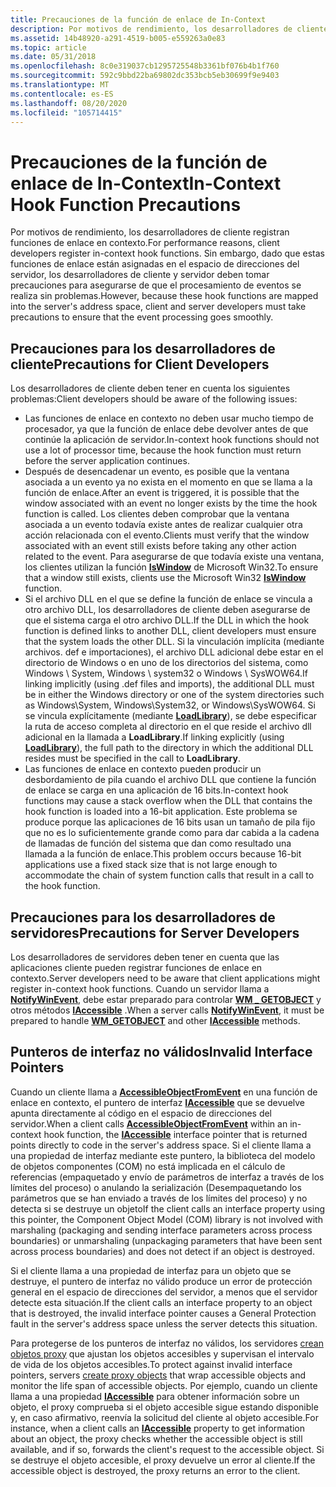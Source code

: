 ```yaml
---
title: Precauciones de la función de enlace de In-Context
description: Por motivos de rendimiento, los desarrolladores de cliente registran funciones de enlace en contexto.
ms.assetid: 14b48920-a291-4519-b005-e559263a0e83
ms.topic: article
ms.date: 05/31/2018
ms.openlocfilehash: 8c0e319037cb1295725548b3361bf076b4b1f760
ms.sourcegitcommit: 592c9bbd22ba69802dc353bcb5eb30699f9e9403
ms.translationtype: MT
ms.contentlocale: es-ES
ms.lasthandoff: 08/20/2020
ms.locfileid: "105714415"
---
```

# <a name="in-context-hook-function-precautions"></a><span data-ttu-id="e78f4-103">Precauciones de la función de enlace de In-Context</span><span class="sxs-lookup"><span data-stu-id="e78f4-103">In-Context Hook Function Precautions</span></span>

<span data-ttu-id="e78f4-104">Por motivos de rendimiento, los desarrolladores de cliente registran funciones de enlace en contexto.</span><span class="sxs-lookup"><span data-stu-id="e78f4-104">For performance reasons, client developers register in-context hook functions.</span></span> <span data-ttu-id="e78f4-105">Sin embargo, dado que estas funciones de enlace están asignadas en el espacio de direcciones del servidor, los desarrolladores de cliente y servidor deben tomar precauciones para asegurarse de que el procesamiento de eventos se realiza sin problemas.</span><span class="sxs-lookup"><span data-stu-id="e78f4-105">However, because these hook functions are mapped into the server's address space, client and server developers must take precautions to ensure that the event processing goes smoothly.</span></span>

## <a name="precautions-for-client-developers"></a><span data-ttu-id="e78f4-106">Precauciones para los desarrolladores de cliente</span><span class="sxs-lookup"><span data-stu-id="e78f4-106">Precautions for Client Developers</span></span>

<span data-ttu-id="e78f4-107">Los desarrolladores de cliente deben tener en cuenta los siguientes problemas:</span><span class="sxs-lookup"><span data-stu-id="e78f4-107">Client developers should be aware of the following issues:</span></span>

-   <span data-ttu-id="e78f4-108">Las funciones de enlace en contexto no deben usar mucho tiempo de procesador, ya que la función de enlace debe devolver antes de que continúe la aplicación de servidor.</span><span class="sxs-lookup"><span data-stu-id="e78f4-108">In-context hook functions should not use a lot of processor time, because the hook function must return before the server application continues.</span></span>
-   <span data-ttu-id="e78f4-109">Después de desencadenar un evento, es posible que la ventana asociada a un evento ya no exista en el momento en que se llama a la función de enlace.</span><span class="sxs-lookup"><span data-stu-id="e78f4-109">After an event is triggered, it is possible that the window associated with an event no longer exists by the time the hook function is called.</span></span> <span data-ttu-id="e78f4-110">Los clientes deben comprobar que la ventana asociada a un evento todavía existe antes de realizar cualquier otra acción relacionada con el evento.</span><span class="sxs-lookup"><span data-stu-id="e78f4-110">Clients must verify that the window associated with an event still exists before taking any other action related to the event.</span></span> <span data-ttu-id="e78f4-111">Para asegurarse de que todavía existe una ventana, los clientes utilizan la función [**IsWindow**](/windows/desktop/api/winuser/nf-winuser-iswindow) de Microsoft Win32.</span><span class="sxs-lookup"><span data-stu-id="e78f4-111">To ensure that a window still exists, clients use the Microsoft Win32 [**IsWindow**](/windows/desktop/api/winuser/nf-winuser-iswindow) function.</span></span>
-   <span data-ttu-id="e78f4-112">Si el archivo DLL en el que se define la función de enlace se vincula a otro archivo DLL, los desarrolladores de cliente deben asegurarse de que el sistema carga el otro archivo DLL.</span><span class="sxs-lookup"><span data-stu-id="e78f4-112">If the DLL in which the hook function is defined links to another DLL, client developers must ensure that the system loads the other DLL.</span></span> <span data-ttu-id="e78f4-113">Si la vinculación implícita (mediante archivos. def e importaciones), el archivo DLL adicional debe estar en el directorio de Windows o en uno de los directorios del sistema, como Windows \\ System, Windows \\ system32 o Windows \\ SysWOW64.</span><span class="sxs-lookup"><span data-stu-id="e78f4-113">If linking implicitly (using .def files and imports), the additional DLL must be in either the Windows directory or one of the system directories such as Windows\\System, Windows\\System32, or Windows\\SysWOW64.</span></span> <span data-ttu-id="e78f4-114">Si se vincula explícitamente (mediante [**LoadLibrary**](/windows/desktop/api/libloaderapi/nf-libloaderapi-loadlibrarya)), se debe especificar la ruta de acceso completa al directorio en el que reside el archivo dll adicional en la llamada a **LoadLibrary**.</span><span class="sxs-lookup"><span data-stu-id="e78f4-114">If linking explicitly (using [**LoadLibrary**](/windows/desktop/api/libloaderapi/nf-libloaderapi-loadlibrarya)), the full path to the directory in which the additional DLL resides must be specified in the call to **LoadLibrary**.</span></span>
-   <span data-ttu-id="e78f4-115">Las funciones de enlace en contexto pueden producir un desbordamiento de pila cuando el archivo DLL que contiene la función de enlace se carga en una aplicación de 16 bits.</span><span class="sxs-lookup"><span data-stu-id="e78f4-115">In-context hook functions may cause a stack overflow when the DLL that contains the hook function is loaded into a 16-bit application.</span></span> <span data-ttu-id="e78f4-116">Este problema se produce porque las aplicaciones de 16 bits usan un tamaño de pila fijo que no es lo suficientemente grande como para dar cabida a la cadena de llamadas de función del sistema que dan como resultado una llamada a la función de enlace.</span><span class="sxs-lookup"><span data-stu-id="e78f4-116">This problem occurs because 16-bit applications use a fixed stack size that is not large enough to accommodate the chain of system function calls that result in a call to the hook function.</span></span>

## <a name="precautions-for-server-developers"></a><span data-ttu-id="e78f4-117">Precauciones para los desarrolladores de servidores</span><span class="sxs-lookup"><span data-stu-id="e78f4-117">Precautions for Server Developers</span></span>

<span data-ttu-id="e78f4-118">Los desarrolladores de servidores deben tener en cuenta que las aplicaciones cliente pueden registrar funciones de enlace en contexto.</span><span class="sxs-lookup"><span data-stu-id="e78f4-118">Server developers need to be aware that client applications might register in-context hook functions.</span></span> <span data-ttu-id="e78f4-119">Cuando un servidor llama a [**NotifyWinEvent**](/windows/desktop/api/Winuser/nf-winuser-notifywinevent), debe estar preparado para controlar [**WM \_ GETOBJECT**](wm-getobject.md) y otros métodos [**IAccessible**](/windows/desktop/api/oleacc/nn-oleacc-iaccessible) .</span><span class="sxs-lookup"><span data-stu-id="e78f4-119">When a server calls [**NotifyWinEvent**](/windows/desktop/api/Winuser/nf-winuser-notifywinevent), it must be prepared to handle [**WM\_GETOBJECT**](wm-getobject.md) and other [**IAccessible**](/windows/desktop/api/oleacc/nn-oleacc-iaccessible) methods.</span></span>

## <a name="invalid-interface-pointers"></a><span data-ttu-id="e78f4-120">Punteros de interfaz no válidos</span><span class="sxs-lookup"><span data-stu-id="e78f4-120">Invalid Interface Pointers</span></span>

<span data-ttu-id="e78f4-121">Cuando un cliente llama a [**AccessibleObjectFromEvent**](/windows/desktop/api/Oleacc/nf-oleacc-accessibleobjectfromevent) en una función de enlace en contexto, el puntero de interfaz [**IAccessible**](/windows/desktop/api/oleacc/nn-oleacc-iaccessible) que se devuelve apunta directamente al código en el espacio de direcciones del servidor.</span><span class="sxs-lookup"><span data-stu-id="e78f4-121">When a client calls [**AccessibleObjectFromEvent**](/windows/desktop/api/Oleacc/nf-oleacc-accessibleobjectfromevent) within an in-context hook function, the [**IAccessible**](/windows/desktop/api/oleacc/nn-oleacc-iaccessible) interface pointer that is returned points directly to code in the server's address space.</span></span> <span data-ttu-id="e78f4-122">Si el cliente llama a una propiedad de interfaz mediante este puntero, la biblioteca del modelo de objetos componentes (COM) no está implicada en el cálculo de referencias (empaquetado y envío de parámetros de interfaz a través de los límites del proceso) o anulando la serialización (Desempaquetando los parámetros que se han enviado a través de los límites del proceso) y no detecta si se destruye un objeto</span><span class="sxs-lookup"><span data-stu-id="e78f4-122">If the client calls an interface property using this pointer, the Component Object Model (COM) library is not involved with marshaling (packaging and sending interface parameters across process boundaries) or unmarshaling (unpackaging parameters that have been sent across process boundaries) and does not detect if an object is destroyed.</span></span>

<span data-ttu-id="e78f4-123">Si el cliente llama a una propiedad de interfaz para un objeto que se destruye, el puntero de interfaz no válido produce un error de protección general en el espacio de direcciones del servidor, a menos que el servidor detecte esta situación.</span><span class="sxs-lookup"><span data-stu-id="e78f4-123">If the client calls an interface property to an object that is destroyed, the invalid interface pointer causes a General Protection fault in the server's address space unless the server detects this situation.</span></span>

<span data-ttu-id="e78f4-124">Para protegerse de los punteros de interfaz no válidos, los servidores [crean objetos proxy](creating-proxy-objects.md) que ajustan los objetos accesibles y supervisan el intervalo de vida de los objetos accesibles.</span><span class="sxs-lookup"><span data-stu-id="e78f4-124">To protect against invalid interface pointers, servers [create proxy objects](creating-proxy-objects.md) that wrap accessible objects and monitor the life span of accessible objects.</span></span> <span data-ttu-id="e78f4-125">Por ejemplo, cuando un cliente llama a una propiedad [**IAccessible**](/windows/desktop/api/oleacc/nn-oleacc-iaccessible) para obtener información sobre un objeto, el proxy comprueba si el objeto accesible sigue estando disponible y, en caso afirmativo, reenvía la solicitud del cliente al objeto accesible.</span><span class="sxs-lookup"><span data-stu-id="e78f4-125">For instance, when a client calls an [**IAccessible**](/windows/desktop/api/oleacc/nn-oleacc-iaccessible) property to get information about an object, the proxy checks whether the accessible object is still available, and if so, forwards the client's request to the accessible object.</span></span> <span data-ttu-id="e78f4-126">Si se destruye el objeto accesible, el proxy devuelve un error al cliente.</span><span class="sxs-lookup"><span data-stu-id="e78f4-126">If the accessible object is destroyed, the proxy returns an error to the client.</span></span>

 

 